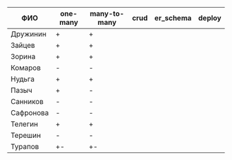 | **ФИО**      | one-many | many-to-many | crud | er_schema | deploy |
|--------------|----------|--------------|------|-----------|--------|
| Дружинин     | +        | +            |      |           |        |
| Зайцев       | +        | +            |      |           |        |
| Зорина       | +        | +            |      |           |        |
| Комаров      | -        | -            |      |           |        |
| Нудьга       | +        | +            |      |           |        |
| Пазыч        | +        | -            |      |           |        |
| Санников     | -        | -            |      |           |        |
| Сафронова    | -        | -            |      |           |        |
| Телегин      | +        | +            |      |           |        |
| Терешин      | -        | -            |      |           |        |
| Турапов      | +-       | +-           |      |           |        |
